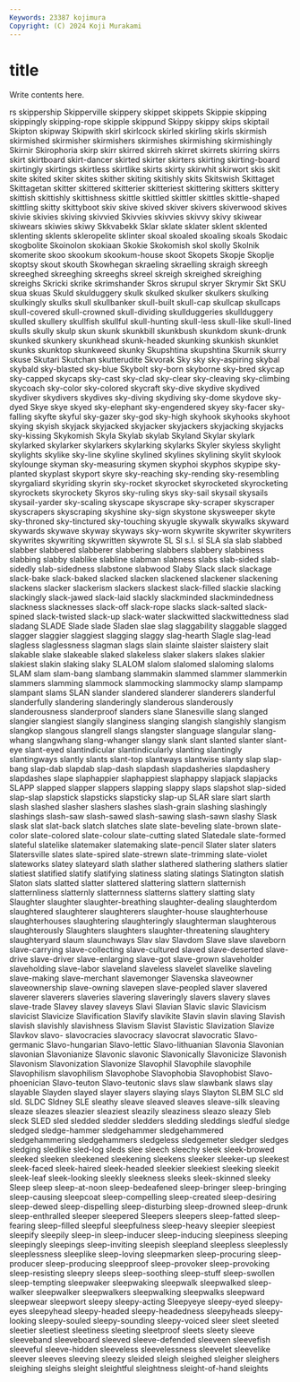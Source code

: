 ```yaml
---
Keywords: 23387 kojimura
Copyright: (C) 2024 Koji Murakami
---
```


# title

Write contents here.



rs skippership
Skipperville skippery skippet skippets Skippie skipping skippingly skipping-rope skipple skippund
Skippy skippy skips skiptail Skipton skipway Skipwith skirl skirlcock skirled
skirling skirls skirmish skirmished skirmisher skirmishers skirmishes skirmishing skirmishingly Skirnir
Skirophoria skirp skirr skirred skirreh skirret skirrets skirring skirrs skirt
skirtboard skirt-dancer skirted skirter skirters skirting skirting-board skirtingly skirtings skirtless
skirtlike skirts skirty skirwhit skirwort skis skit skite skited skiter
skites skither skiting skitishly skits Skitswish Skittaget Skittagetan skitter skittered
skitterier skitteriest skittering skitters skittery skittish skittishly skittishness skittle skittled
skittler skittles skittle-shaped skittling skitty skittyboot skiv skive skived skiver
skivers skiverwood skives skivie skivies skiving skivvied Skivvies skivvies skivvy
skivy skiwear skiwears skiwies skiwy Skkvabekk Sklar sklate sklater sklent
sklented sklenting sklents skleropelite sklinter skoal skoaled skoaling skoals Skodaic
skogbolite Skoinolon skokiaan Skokie Skokomish skol skolly Skolnik skomerite skoo
skookum skookum-house skoot Skopets Skopje Skoplje skoptsy skout skouth Skowhegan
skraeling skraelling skraigh skreegh skreeghed skreeghing skreeghs skreel skreigh skreighed
skreighing skreighs Skricki skrike skrimshander Skros skrupul skryer Skrymir Skt
SKU skua skuas Skuld skulduggery skulk skulked skulker skulkers skulking
skulkingly skulks skull skullbanker skull-built skull-cap skullcap skullcaps skull-covered skull-crowned
skull-dividing skullduggeries skullduggery skulled skullery skullfish skullful skull-hunting skull-less skull-like
skull-lined skulls skully skulp skun skunk skunkbill skunkbush skunkdom skunk-drunk
skunked skunkery skunkhead skunk-headed skunking skunkish skunklet skunks skunktop skunkweed
skunky Skupshtina skupshtina Skurnik skurry skuse Skutari Skutchan skutterudite Skvorak
Sky sky sky-aspiring skybal skybald sky-blasted sky-blue Skybolt sky-born skyborne
sky-bred skycap sky-capped skycaps sky-cast sky-clad sky-clear sky-cleaving sky-climbing skycoach
sky-color sky-colored skycraft sky-dive skydive skydived skydiver skydivers skydives sky-diving
skydiving sky-dome skydove sky-dyed Skye skye skyed sky-elephant sky-engendered skyey
sky-facer sky-falling skyfte skyful sky-gazer sky-god sky-high skyhook skyhooks skyhoot
skying skyish skyjack skyjacked skyjacker skyjackers skyjacking skyjacks sky-kissing Skykomish
Skyla Skylab skylab Skyland Skylar skylark skylarked skylarker skylarkers skylarking
skylarks Skyler skyless skylight skylights skylike sky-line skyline skylined skylines
skylining skylit skylook skylounge skyman sky-measuring skymen skyphoi skyphos skypipe
sky-planted skyplast skyport skyre sky-reaching sky-rending sky-resembling skyrgaliard skyriding skyrin
sky-rocket skyrocket skyrocketed skyrocketing skyrockets skyrockety Skyros sky-ruling skys sky-sail
skysail skysails skysail-yarder sky-scaling skyscape skyscrape sky-scraper skyscraper skyscrapers skyscraping
skyshine sky-sign skystone skysweeper skyte sky-throned sky-tinctured sky-touching skyugle skywalk
skywalks skyward skywards skywave skyway skyways sky-worn skywrite skywriter skywriters
skywrites skywriting skywritten skywrote SL Sl s.l. sl SLA sla
slab slabbed slabber slabbered slabberer slabbering slabbers slabbery slabbiness slabbing
slabby slablike slabline slabman slabness slabs slab-sided slab-sidedly slab-sidedness slabstone
slabwood Slaby Slack slack slackage slack-bake slack-baked slacked slacken slackened
slackener slackening slackens slacker slackerism slackers slackest slack-filled slackie slacking
slackingly slack-jawed slack-laid slackly slackminded slackmindedness slackness slacknesses slack-off slack-rope
slacks slack-salted slack-spined slack-twisted slack-up slack-water slackwitted slackwittedness slad sladang
SLADE Slade slade Sladen slae slag slaggability slaggable slagged slagger
slaggier slaggiest slagging slaggy slag-hearth Slagle slag-lead slagless slaglessness slagman
slags slain slainte slaister slaistery slait slakable slake slakeable slaked
slakeless slaker slakers slakes slakier slakiest slakin slaking slaky SLALOM
slalom slalomed slaloming slaloms SLAM slam slam-bang slambang slammakin slammed
slammer slammerkin slammers slamming slammock slammocking slammocky slamp slampamp slampant
slams SLAN slander slandered slanderer slanderers slanderful slanderfully slandering slanderingly
slanderous slanderously slanderousness slanderproof slanders slane Slanesville slang slanged slangier
slangiest slangily slanginess slanging slangish slangishly slangism slangkop slangous slangrell
slangs slangster slanguage slangular slang-whang slangwhang slang-whanger slangy slank slant
slanted slanter slant-eye slant-eyed slantindicular slantindicularly slanting slantingly slantingways slantly
slants slant-top slantways slantwise slanty slap slap-bang slap-dab slapdab slap-dash
slapdash slapdasheries slapdashery slapdashes slape slaphappier slaphappiest slaphappy slapjack slapjacks
SLAPP slapped slapper slappers slapping slappy slaps slapshot slap-sided slap-slap
slapstick slapsticks slapsticky slap-up SLAR slare slart slarth slash slashed
slasher slashers slashes slash-grain slashing slashingly slashings slash-saw slash-sawed slash-sawing
slash-sawn slashy Slask slask slat slat-back slatch slatches slate slate-beveling
slate-brown slate-color slate-colored slate-colour slate-cutting slated Slatedale slate-formed slateful slatelike
slatemaker slatemaking slate-pencil Slater slater slaters Slatersville slates slate-spired slate-strewn
slate-trimming slate-violet slateworks slatey slateyard slath slather slathered slathering slathers
slatier slatiest slatified slatify slatifying slatiness slating slatings Slatington slatish
Slaton slats slatted slatter slattered slattering slattern slatternish slatternliness slatternly
slatternness slatterns slattery slatting slaty Slaughter slaughter slaughter-breathing slaughter-dealing slaughterdom
slaughtered slaughterer slaughterers slaughter-house slaughterhouse slaughterhouses slaughtering slaughteringly slaughterman slaughterous
slaughterously Slaughters slaughters slaughter-threatening slaughtery slaughteryard slaum slaunchways Slav slav
Slavdom Slave slave slaveborn slave-carrying slave-collecting slave-cultured slaved slave-deserted slave-drive
slave-driver slave-enlarging slave-got slave-grown slaveholder slaveholding slave-labor slaveland slaveless slavelet
slavelike slaveling slave-making slave-merchant slavemonger Slavenska slaveowner slaveownership slave-owning slavepen
slave-peopled slaver slavered slaverer slaverers slaveries slavering slaveringly slavers slavery
slaves slave-trade Slavey slavey slaveys Slavi Slavian Slavic slavic Slavicism
slavicist Slavicize Slavification Slavify slavikite Slavin slavin slaving Slavish slavish
slavishly slavishness Slavism Slavist Slavistic Slavization Slavize Slavkov slavo- slavocracies
slavocracy slavocrat slavocratic Slavo-germanic Slavo-hungarian Slavo-lettic Slavo-lithuanian Slavonia Slavonian slavonian
Slavonianize Slavonic slavonic Slavonically Slavonicize Slavonish Slavonism Slavonization Slavonize Slavophil
Slavophile slavophile Slavophilism slavophilism Slavophobe Slavophobia Slavophobist Slavo-phoenician Slavo-teuton Slavo-teutonic
slavs slaw slawbank slaws slay slayable Slayden slayed slayer slayers
slaying slays Slayton SLBM SLC sld sld. SLDC Sldney SLE
sleathy sleave sleaved sleaves sleave-silk sleaving sleaze sleazes sleazier sleaziest
sleazily sleaziness sleazo sleazy Sleb sleck SLED sled sledded sledder
sledders sledding sleddings sledful sledge sledged sledge-hammer sledgehammer sledgehammered sledgehammering
sledgehammers sledgeless sledgemeter sledger sledges sledging sledlike sled-log sleds slee
sleech sleechy sleek sleek-browed sleeked sleeken sleekened sleekening sleekens sleeker
sleeker-up sleekest sleek-faced sleek-haired sleek-headed sleekier sleekiest sleeking sleekit sleek-leaf
sleek-looking sleekly sleekness sleeks sleek-skinned sleeky Sleep sleep sleep-at-noon sleep-bedeafened
sleep-bringer sleep-bringing sleep-causing sleepcoat sleep-compelling sleep-created sleep-desiring sleep-dewed sleep-dispelling sleep-disturbing
sleep-drowned sleep-drunk sleep-enthralled sleeper sleepered Sleepers sleepers sleep-fatted sleep-fearing sleep-filled
sleepful sleepfulness sleep-heavy sleepier sleepiest sleepify sleepily sleep-in sleep-inducer sleep-inducing
sleepiness sleeping sleepingly sleepings sleep-inviting sleepish sleepland sleepless sleeplessly sleeplessness
sleeplike sleep-loving sleepmarken sleep-procuring sleep-producer sleep-producing sleepproof sleep-provoker sleep-provoking sleep-resisting
sleepry sleeps sleep-soothing sleep-stuff sleep-swollen sleep-tempting sleepwaker sleepwaking sleepwalk sleepwalked
sleep-walker sleepwalker sleepwalkers sleepwalking sleepwalks sleepward sleepwear sleepwort sleepy sleepy-acting
Sleepyeye sleepy-eyed sleepy-eyes sleepyhead sleepy-headed sleepy-headedness sleepyheads sleepy-looking sleepy-souled sleepy-sounding
sleepy-voiced sleer sleet sleeted sleetier sleetiest sleetiness sleeting sleetproof sleets
sleety sleeve sleeveband sleeveboard sleeved sleeve-defended sleeveen sleevefish sleeveful sleeve-hidden
sleeveless sleevelessness sleevelet sleevelike sleever sleeves sleeving sleezy sleided sleigh
sleighed sleigher sleighers sleighing sleighs sleight sleightful sleightness sleight-of-hand sleights
